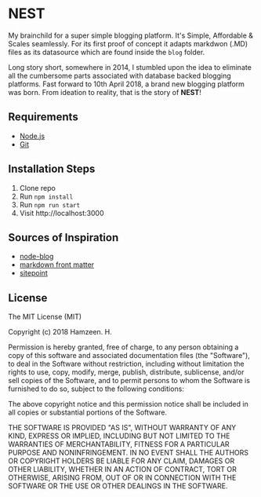 # NEST

My brainchild for a super simple blogging platform. It's Simple, Affordable & Scales seamlessly. For its first proof of concept it adapts markdwon (.MD) files as its datasource which are found inside the `blog` folder.

Long story short, somewhere in 2014, I stumbled upon the idea to eliminate all the cumbersome parts associated with database backed blogging platforms. Fast forward to 10th April 2018, a brand new blogging platform was born. From ideation to reality, that is the story of **NEST**!

## Requirements

* [Node.js](http://nodejs.org/)
* [Git](https://git-scm.com/)

## Installation Steps

1. Clone repo
2. Run `npm install`
3. Run `npm run start`
4. Visit http://localhost:3000

## Sources of Inspiration
* [node-blog](https://github.com/sbstjn/node-blog)
* [markdown front matter](http://srchea.com/light-weight-blog-generator-with-node-js-and-markdown)
* [sitepoint](https://github.com/sitepoint-editors/MicroBlog)

## License

The MIT License (MIT)

Copyright (c) 2018 Hamzeen. H.

Permission is hereby granted, free of charge, to any person obtaining a copy of this software and associated documentation files (the "Software"), to deal in the Software without restriction, including without limitation the rights to use, copy, modify, merge, publish, distribute, sublicense, and/or sell copies of the Software, and to permit persons to whom the Software is furnished to do so, subject to the following conditions:

The above copyright notice and this permission notice shall be included in all copies or substantial portions of the Software.

THE SOFTWARE IS PROVIDED "AS IS", WITHOUT WARRANTY OF ANY KIND, EXPRESS OR IMPLIED, INCLUDING BUT NOT LIMITED TO THE WARRANTIES OF MERCHANTABILITY, FITNESS FOR A PARTICULAR PURPOSE AND NONINFRINGEMENT. IN NO EVENT SHALL THE AUTHORS OR COPYRIGHT HOLDERS BE LIABLE FOR ANY CLAIM, DAMAGES OR OTHER LIABILITY, WHETHER IN AN ACTION OF CONTRACT, TORT OR OTHERWISE, ARISING FROM, OUT OF OR IN CONNECTION WITH THE SOFTWARE OR THE USE OR OTHER DEALINGS IN THE SOFTWARE.
